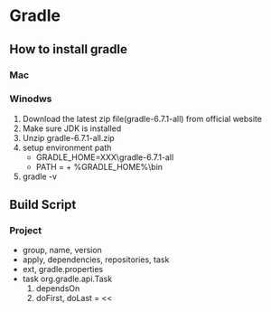 # Gradle
## How to install gradle
### Mac
### Winodws
1. Download the latest zip file(gradle-6.7.1-all) from official website
2. Make sure JDK is installed
3. Unzip gradle-6.7.1-all.zip
4. setup environment path 
    - GRADLE_HOME=XXX\gradle-6.7.1-all
    - PATH = + %GRADLE_HOME%\bin
5. gradle -v

## Build Script
### Project
- group, name, version
- apply, dependencies, repositories, task
- ext, gradle.properties
- task org.gradle.api.Task
    1. dependsOn
    2. doFirst, doLast = <<
    